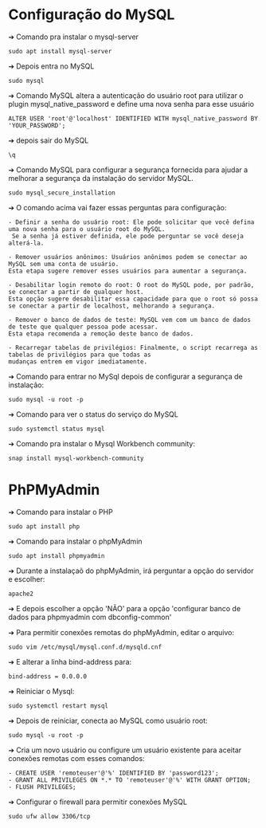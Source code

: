 # Configuração do MySQL

➔ Comando pra instalar o mysql-server
```
sudo apt install mysql-server
```

➔ Depois entra no MySQL
```
sudo mysql
```

➔ Comando MySQL altera a autenticação do usuário root para utilizar o plugin mysql_native_password e define uma nova senha para esse usuário

```
ALTER USER 'root'@'localhost' IDENTIFIED WITH mysql_native_password BY 'YOUR_PASSWORD';
```

➔ depois sair do MySQL
```
\q 
```

➔ Comando MySQL para configurar a segurança fornecida para ajudar a melhorar a segurança da instalação do servidor MySQL. 
```
sudo mysql_secure_installation
```

➔ O comando acima vai fazer essas perguntas para configuração: 
```
- Definir a senha do usuário root: Ele pode solicitar que você defina uma nova senha para o usuário root do MySQL.
 Se a senha já estiver definida, ele pode perguntar se você deseja alterá-la.

- Remover usuários anônimos: Usuários anônimos podem se conectar ao MySQL sem uma conta de usuário.
Esta etapa sugere remover esses usuários para aumentar a segurança.

- Desabilitar login remoto do root: O root do MySQL pode, por padrão, se conectar a partir de qualquer host.
Esta opção sugere desabilitar essa capacidade para que o root só possa se conectar a partir de localhost, melhorando a segurança.

- Remover o banco de dados de teste: MySQL vem com um banco de dados de teste que qualquer pessoa pode acessar.
Esta etapa recomenda a remoção deste banco de dados.

- Recarregar tabelas de privilégios: Finalmente, o script recarrega as tabelas de privilégios para que todas as
mudanças entrem em vigor imediatamente.
```

➔ Comando para entrar no MySql depois de configurar a segurança de instalação:
```
sudo mysql -u root -p
```

➔ Comando para ver o status do serviço do MySQL
```
sudo systemctl status mysql
```

➔ Comando pra instalar o Mysql Workbench community:
```
snap install mysql-workbench-community
```

# PhPMyAdmin

➔ Comando para instalar o PHP
```
sudo apt install php
```

➔ Comando para instalar o phpMyAdmin
```
sudo apt install phpmyadmin
```

➔ Durante a instalaçaõ do phpMyAdmin, irá perguntar a opção do servidor e escolher:
```
apache2
```

➔ E depois escolher a opção 'NÃO' para a opção 'configurar banco de dados para phpmyadmin com dbconfig-common'

➔ Para permitir conexões remotas do phpMyAdmin, editar o arquivo:
```
sudo vim /etc/mysql/mysql.conf.d/mysqld.cnf
```

➔ E alterar a linha bind-address para:
```
bind-address = 0.0.0.0
```

➔ Reiniciar o Mysql:
```
sudo systemctl restart mysql
```

➔ Depois de reiniciar, conecta ao MySQL como usuário root:
```
sudo mysql -u root -p
```

➔ Cria um novo usuário ou configure um usuário existente para aceitar conexões remotas com esses comandos:
```
- CREATE USER 'remoteuser'@'%' IDENTIFIED BY 'password123';
- GRANT ALL PRIVILEGES ON *.* TO 'remoteuser'@'%' WITH GRANT OPTION;
- FLUSH PRIVILEGES;
```

➔ Configurar o firewall para permitir conexões MySQL
```
sudo ufw allow 3306/tcp
```

